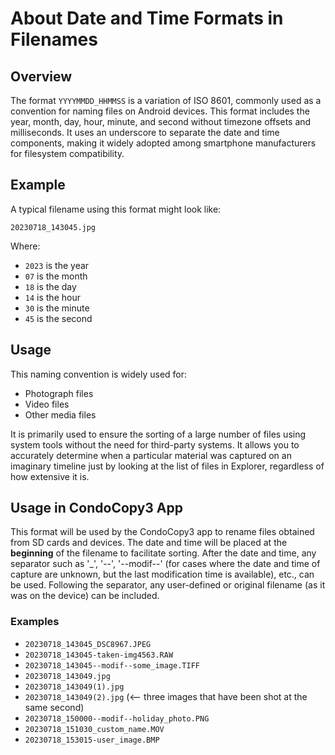 # About Date and Time Formats in Filenames

## Overview

The format `YYYYMMDD_HHMMSS` is a variation of ISO 8601, commonly used as a convention for naming files on Android devices. This format includes the year, month, day, hour, minute, and second without timezone offsets and milliseconds. It uses an underscore to separate the date and time components, making it widely adopted among smartphone manufacturers for filesystem compatibility.

## Example

A typical filename using this format might look like:

`20230718_143045.jpg`

Where:
- `2023` is the year
- `07` is the month
- `18` is the day
- `14` is the hour
- `30` is the minute
- `45` is the second

## Usage

This naming convention is widely used for:
- Photograph files
- Video files
- Other media files

It is primarily used to ensure the sorting of a large number of files using system tools without the need for third-party systems. It allows you to accurately determine when a particular material was captured on an imaginary timeline just by looking at the list of files in Explorer, regardless of how extensive it is.


## Usage in CondoCopy3 App

This format will be used by the CondoCopy3 app to rename files obtained from SD cards and devices. The date and time will be placed at the **beginning** of the filename to facilitate sorting. After the date and time, any separator such as '_', '--', '--modif--' (for cases where the date and time of capture are unknown, but the last modification time is available), etc., can be used. Following the separator, any user-defined or original filename (as it was on the device) can be included.

### Examples

- `20230718_143045_DSC8967.JPEG`
- `20230718_143045-taken-img4563.RAW`
- `20230718_143045--modif--some_image.TIFF`
- `20230718_143049.jpg`
- `20230718_143049(1).jpg`
- `20230718_143049(2).jpg`         (<-- three images that have been shot at the same second)
- `20230718_150000--modif--holiday_photo.PNG`
- `20230718_151030_custom_name.MOV`
- `20230718_153015-user_image.BMP`


